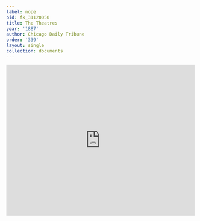 ```yaml
---
label: nope
pid: fk_31120050
title: The Theatres
year: '1887'
author: Chicago Daily Tribune
order: '339'
layout: single
collection: documents
---
```

<iframe src="https://northwestern.app.box.com/embed/s/enkfnkk0txabu1shzit2834a8cu9n8ie?sortColumn=date&view=list" width="500" height="400" frameborder="0" allowfullscreen webkitallowfullscreen msallowfullscreen></iframe>
